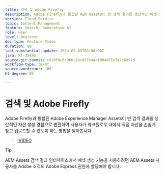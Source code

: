 ```yaml
---
title: 검색 및 Adobe Firefly
description: Adobe Firefly과 통합된 AEM Assets이 빈 검색 결과를 생산적인 에셋 생성 경험으로 변환하는 방법에 대해 알아봅니다.
version: Cloud Service
topic: Content Management
feature: Search, Generative AI
role: User
level: Beginner
doc-type: Feature Video
duration: 89
last-substantial-update: 2024-05-09T00:00:00Z
jira: KT-15486
source-git-commit: cd20fbc6c960c1ec827b4aaf804d81e7a2c6d92d
workflow-type: tm+mt
source-wordcount: '85'
ht-degree: 0%

---
```



# 검색 및 Adobe Firefly

Adobe Firefly과 통합된 Adobe Experience Manager Assets이 빈 검색 결과를 생산적인 자산 생성 경험으로 변환하여 사용자가 워크플로우 내에서 직접 자산을 손쉽게 찾고 업로드할 수 있도록 하는 방법을 알아봅니다.

>[!VIDEO](https://video.tv.adobe.com/v/3429070/?learn=on)


>[!TIP]
>
> AEM Assets 검색 결과 인터페이스에서 에셋 생성 기능을 사용하려면 AEM Assets 사용자를 Adobe 조직의 Adobe Express 권한에 할당해야 합니다.
